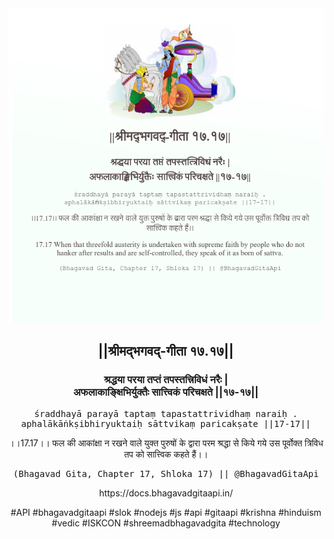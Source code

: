 <img src="../../asset/BG_17_17.png"/>
<center><h2>||श्रीमद्‍भगवद्‍-गीता १७.१७||</h2>
<h3>श्रद्धया परया तप्तं तपस्तत्त्रिविधं नरैः |<br/>अफलाकाङ्क्षिभिर्युक्तैः सात्त्विकं परिचक्षते ||१७-१७||</h3>
<pre>śraddhayā parayā taptaṃ tapastattrividhaṃ naraiḥ .<br/>aphalākāṅkṣibhiryuktaiḥ sāttvikaṃ paricakṣate ||17-17||</pre>
<p>।।17.17।। फल की आकांक्षा न रखने वाले युक्त पुरुषों के द्वारा परम श्रद्धा से किये गये उस पूर्वोक्त त्रिविध तप को सात्त्विक कहते हैं।।</p>
<pre>(Bhagavad Gita, Chapter 17, Shloka 17) || @BhagavadGitaApi</pre><p>https://docs.bhagavadgitaapi.in/</p><p>#API #bhagavadgitaapi #slok #nodejs #js #api #gitaapi #krishna #hinduism #vedic #ISKCON #shreemadbhagavadgita #technology</p></center>